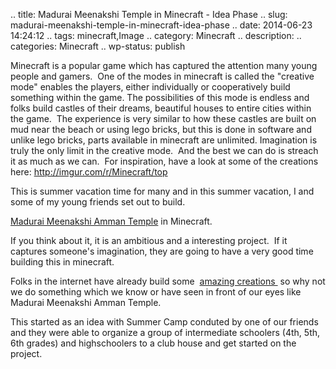.. title: Madurai Meenakshi Temple in Minecraft - Idea Phase
.. slug: madurai-meenakshi-temple-in-minecraft-idea-phase
.. date: 2014-06-23 14:24:12
.. tags: minecraft,Image
.. category: Minecraft
.. description: 
.. categories: Minecraft
.. wp-status: publish

Minecraft is a popular game which has captured the attention many young people
and gamers.  One of the modes in minecraft is called the "creative mode" enables
the players, either individually or cooperatively build something within the
game. The possibilities of this mode is endless and folks build castles of their
dreams, beautiful houses to entire cities within the game.  The experience is
very similar to how these castles are built on mud near the beach or using lego
bricks, but this is done in software and unlike lego bricks, parts available in
minecraft are unlimited. Imagination is truly the only limit in the creative
mode.  And the best we can do is streach it as much as we can.  For inspiration,
have a look at some of the creations here: <a href="http://imgur.com/r/Minecraft/top" target="_blank">http://imgur.com/r/Minecraft/top</a></p>

This is summer vacation time for many and in this summer vacation, I and some of
my young friends set out to build.

<a title="Madurai Meenkashi Amman Temple" href="https://www.google.com/search?q=Madurai+Meenakshi+Amman+Temple&amp;es_sm=91&amp;tbm=isch" target="_blank">Madurai Meenakshi Amman Temple</a> in Minecraft.

If you think about it, it is an ambitious and a interesting project.  If it
captures someone's imagination, they are going to have a very good time building
this in minecraft.

Folks in the internet have already build some  <a href="https://www.google.com/search?q=minecraft+buildings&amp;tbm=isch&amp;tbo=u" target="_blank">amazing creations </a> so why not we do something which we know or have seen in front of our eyes like Madurai Meenakshi Amman Temple.

This started as an idea with Summer Camp conduted by one of our friends and they
were able to organize a group of intermediate schoolers (4th, 5th, 6th grades)
and highschoolers to a club house and get started on the project.